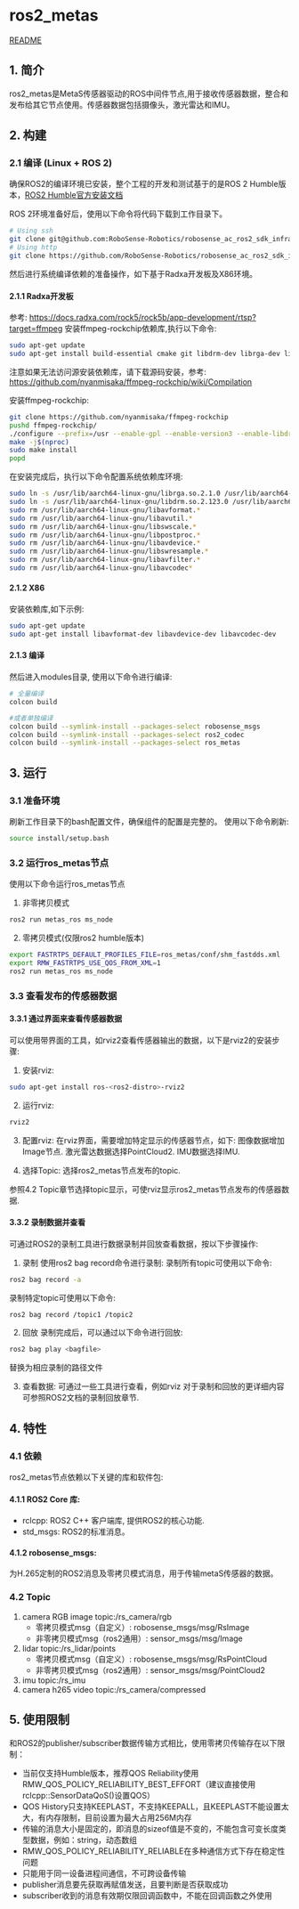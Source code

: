 # ros2_metas

[README](https://github.com/RoboSense-Robotics/robosense_ac_ros2_sdk_infra/blob/main/modules/ros_metas/README.md)

## 1. 简介

ros2_metas是MetaS传感器驱动的ROS中间件节点,用于接收传感器数据，整合和发布给其它节点使用。传感器数据包括摄像头，激光雷达和IMU。

## 2. 构建

### 2.1 编译 (Linux + ROS 2)

确保ROS2的编译环境已安装，整个工程的开发和测试基于的是ROS 2 Humble版本，[ROS2 Humble官方安装文档](https://docs.ros.org/en/humble/Installation/Ubuntu-Install-Debs.html)

ROS 2环境准备好后，使用以下命令将代码下载到工作目录下。

```bash
# Using ssh
git clone git@github.com:RoboSense-Robotics/robosense_ac_ros2_sdk_infra.git
# Using http
git clone https://github.com/RoboSense-Robotics/robosense_ac_ros2_sdk_infra.git
```
然后进行系统编译依赖的准备操作，如下基于Radxa开发板及X86环境。

#### 2.1.1 Radxa开发板
参考: https://docs.radxa.com/rock5/rock5b/app-development/rtsp?target=ffmpeg
安装ffmpeg-rockchip依赖库,执行以下命令:

```bash
sudo apt-get update
sudo apt-get install build-essential cmake git libdrm-dev librga-dev librockchip-mpp-dev libsdl2*-dev libx264-dev libx265-dev pkg-config
```
注意如果无法访问源安装依赖库，请下载源码安装，参考: https://github.com/nyanmisaka/ffmpeg-rockchip/wiki/Compilation

安装ffmpeg-rockchip:

```bash
git clone https://github.com/nyanmisaka/ffmpeg-rockchip
pushd ffmpeg-rockchip/
./configure --prefix=/usr --enable-gpl --enable-version3 --enable-libdrm --enable-rkmpp --enable-rkrga --enable-libx264 --enable-libx265 --enable-ffplay
make -j$(nproc)
sudo make install
popd
```
在安装完成后，执行以下命令配置系统依赖库环境:

```bash
sudo ln -s /usr/lib/aarch64-linux-gnu/librga.so.2.1.0 /usr/lib/aarch64-linux-gnu/librga.so
sudo ln -s /usr/lib/aarch64-linux-gnu/libdrm.so.2.123.0 /usr/lib/aarch64-linux-gnu/libdrm.so
sudo rm /usr/lib/aarch64-linux-gnu/libavformat.*
sudo rm /usr/lib/aarch64-linux-gnu/libavutil.*
sudo rm /usr/lib/aarch64-linux-gnu/libswscale.*
sudo rm /usr/lib/aarch64-linux-gnu/libpostproc.*
sudo rm /usr/lib/aarch64-linux-gnu/libavdevice.*
sudo rm /usr/lib/aarch64-linux-gnu/libswresample.*
sudo rm /usr/lib/aarch64-linux-gnu/libavfilter.*
sudo rm /usr/lib/aarch64-linux-gnu/libavcodec*
```
#### 2.1.2 X86
安装依赖库,如下示例:
```bash
sudo apt-get update
sudo apt-get install libavformat-dev libavdevice-dev libavcodec-dev
```

#### 2.1.3 编译
然后进入modules目录, 使用以下命令进行编译:

```bash
# 全量编译
colcon build

#或者单独编译
colcon build --symlink-install --packages-select robosense_msgs
colcon build --symlink-install --packages-select ros2_codec
colcon build --symlink-install --packages-select ros_metas
```
## 3. 运行

### 3.1 准备环境

刷新工作目录下的bash配置文件，确保组件的配置是完整的。
使用以下命令刷新:

```bash
source install/setup.bash
```

### 3.2 运行ros_metas节点
使用以下命令运行ros_metas节点
1. 非零拷贝模式
```bash
ros2 run metas_ros ms_node
```
2. 零拷贝模式(仅限ros2 humble版本)
```bash
export FASTRTPS_DEFAULT_PROFILES_FILE=ros_metas/conf/shm_fastdds.xml
export RMW_FASTRTPS_USE_QOS_FROM_XML=1
ros2 run metas_ros ms_node
```

### 3.3 查看发布的传感器数据

#### 3.3.1 通过界面来查看传感器数据

可以使用带界面的工具，如rviz2查看传感器输出的数据，以下是rviz2的安装步骤:

1. 安装rviz:
```bash
sudo apt-get install ros-<ros2-distro>-rviz2
```
2. 运行rviz:
```bash
rviz2
```
3. 配置rviz:
在rviz界面，需要增加特定显示的传感器节点，如下:
图像数据增加Image节点.
激光雷达数据选择PointCloud2.
IMU数据选择IMU.

4. 选择Topic:
选择ros2_metas节点发布的topic.

参照4.2 Topic章节选择topic显示，可使rviz显示ros2_metas节点发布的传感器数据.

#### 3.3.2 录制数据并查看
可通过ROS2的录制工具进行数据录制并回放查看数据，按以下步骤操作:

1. 录制
使用ros2 bag record命令进行录制:
录制所有topic可使用以下命令:
```bash
ros2 bag record -a
```

录制特定topic可使用以下命令:
```bash
ros2 bag record /topic1 /topic2
```
2. 回放
录制完成后，可以通过以下命令进行回放:
```bash
ros2 bag play <bagfile>
```
替换<bagfile>为相应录制的路径文件

3. 查看数据:
可通过一些工具进行查看，例如rviz
对于录制和回放的更详细内容可参照ROS2文档的录制回放章节.

## 4. 特性
### 4.1  依赖
ros2_metas节点依赖以下关键的库和软件包:

#### 4.1.1 ROS2 Core 库:
* rclcpp: ROS2 C++ 客户端库, 提供ROS2的核心功能.
* std_msgs: ROS2的标准消息。
#### 4.1.2 robosense_msgs:
为H.265定制的ROS2消息及零拷贝模式消息，用于传输metaS传感器的数据。

### 4.2 Topic 
1. camera RGB image topic:/rs_camera/rgb
   * 零拷贝模式msg（自定义）: robosense_msgs/msg/RsImage
   * 非零拷贝模式msg（ros2通用）: sensor_msgs/msg/Image
2. lidar topic:/rs_lidar/points
   * 零拷贝模式msg（自定义）: robosense_msgs/msg/RsPointCloud
   * 非零拷贝模式msg（ros2通用）: sensor_msgs/msg/PointCloud2
3. imu topic:/rs_imu
4. camera h265 video topic:/rs_camera/compressed

## 5. 使用限制
和ROS2的publisher/subscriber数据传输方式相比，使用零拷贝传输存在以下限制：
* 当前仅支持Humble版本，推荐QOS Reliability使用RMW_QOS_POLICY_RELIABILITY_BEST_EFFORT（建议直接使用rclcpp::SensorDataQoS()设置QOS）
* QOS History只支持KEEPLAST，不支持KEEPALL，且KEEPLAST不能设置太大，有内存限制，目前设置为最大占用256M内存
* 传输的消息大小是固定的，即消息的sizeof值是不变的，不能包含可变长度类型数据，例如：string，动态数组
* RMW_QOS_POLICY_RELIABILITY_RELIABLE在多种通信方式下存在稳定性问题
* 只能用于同一设备进程间通信，不可跨设备传输
* publisher消息要先获取再赋值发送，且要判断是否获取成功
* subscriber收到的消息有效期仅限回调函数中，不能在回调函数之外使用